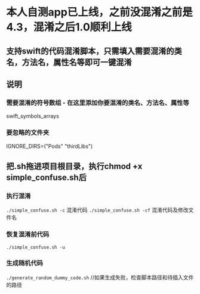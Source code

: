 # 本人自测app已上线，之前没混淆之前是4.3，混淆之后1.0顺利上线
## 支持swift的代码混淆脚本，只需填入需要混淆的类名，方法名，属性名等即可一键混淆

## 说明 
### 需要混淆的符号数组 - 在这里添加你要混淆的类名、方法名、属性等
swift_symbols_arrays

### 要忽略的文件夹
IGNORE_DIRS=("Pods" "thirdLibs")

## 把.sh拖进项目根目录，执行chmod +x simple_confuse.sh后
### 执行混淆
`./simple_confuse.sh -c` 混淆代码
`./simple_confuse.sh -cf` 混淆代码及修改文件名

### 恢复混淆前代码
`./simple_confuse.sh -u`

### 生成随机代码
`./generate_random_dummy_code.sh`  //如果生成失败，检查脚本路径和待插入文件的路径
